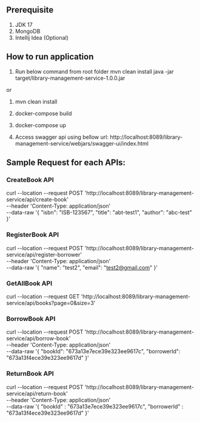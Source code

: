 ## Prerequisite
1. JDK 17
2. MongoDB
3. Intellij Idea (Optional)

## How to run application

1. Run below command from root folder
mvn clean install
java -jar target/library-management-service-1.0.0.jar

or
1. mvn clean install
2. docker-compose build
3. docker-compose up


3. Access swagger api using bellow url:
http://localhost:8089/library-management-service/webjars/swagger-ui/index.html

## Sample Request for each APIs:

### CreateBook API
curl --location --request POST 'http://localhost:8089/library-management-service/api/create-book' \
--header 'Content-Type: application/json' \
--data-raw '{
"isbn": "ISB-123567",
"title": "abt-test1",
"author": "abc-test"
}'

### RegisterBook API
curl --location --request POST 'http://localhost:8089/library-management-service/api/register-borrower' \
--header 'Content-Type: application/json' \
--data-raw '{
"name": "test2",
"email": "test2@gmail.com"
}'

### GetAllBook API
curl --location --request GET 'http://localhost:8089/library-management-service/api/books?page=0&size=3'


### BorrowBook API
curl --location --request POST 'http://localhost:8089/library-management-service/api/borrow-book' \
--header 'Content-Type: application/json' \
--data-raw '{
"bookId": "673a13e7ece39e323ee9617c",
"borrowerId": "673a13f4ece39e323ee9617d"
}'

### ReturnBook API
curl --location --request POST 'http://localhost:8089/library-management-service/api/return-book' \
--header 'Content-Type: application/json' \
--data-raw '{
"bookId" : "673a13e7ece39e323ee9617c",
"borrowerId" : "673a13f4ece39e323ee9617d"
}'